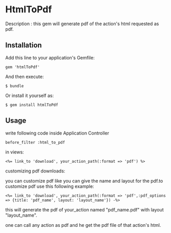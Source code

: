 # HtmlToPdf

Description : this gem will generate pdf of the action's html requested as pdf.

## Installation

Add this line to your application's Gemfile:

    gem 'htmlToPdf'

And then execute:

    $ bundle

Or install it yourself as:

    $ gem install htmlToPdf

## Usage

write following code inside Application Controller

    before_filter :html_to_pdf

in views:

    <%= link_to 'download', your_action_path(:format => 'pdf') %>

customizing pdf downloads:

you can customize pdf like you can give the name and layout for the pdf.to customize pdf use this following example:

    <%= link_to 'download', your_action_path(:format => 'pdf',:pdf_options => {title: 'pdf_name', layout: 'layout_name'}) -%>

 this will generate the pdf of your_action named "pdf_name.pdf" with layout "layout_name".

 one can call any action as pdf and he get the pdf file of that action's html.
